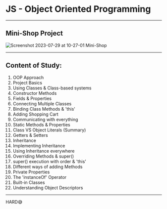 # JS - Object Oriented Programming
---

## Mini-Shop Project
![Screenshot 2023-07-29 at 10-27-01 Mini-Shop](https://github.com/bhagirathsinhp/JS-OOP-Project/assets/113514121/a1ce9001-39ca-416b-a3a1-d8774902b164)

---

## Content of Study:

1. OOP Approach
2. Project Basics
3. Using Classes & Class-based systems
4. Constructor Methods
5. Fields & Properties
6. Connecting Multiple Classes
7. Binding Class Methods & 'this'
8. Adding Shopping Cart
9. Communicating with everything
10. Static Methods & Properties
11. Class VS Object Literals (Summary)
12. Getters & Setters
13. Inheritance
14. Implementing Inheritance
15. Using Inheritance everywhere
16. Overriding Methods & super()
17. super() execution with order & 'this'
18. Different ways of adding Methods
19. Private Properties
20. The 'instanceOf' Operator
21. Built-in Classes
22. Understanding Object Descriptors

---

HARD😅
